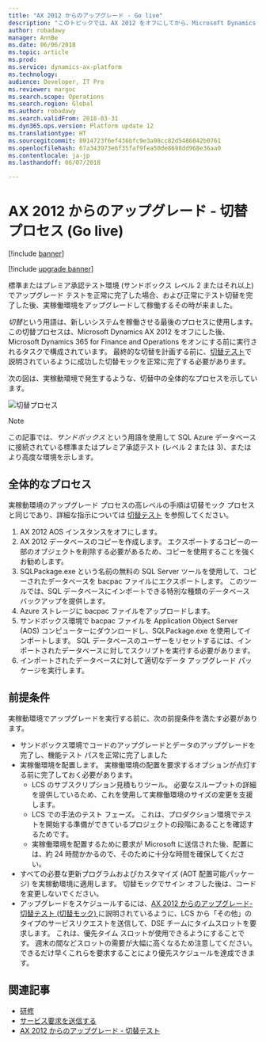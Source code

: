 ```yaml
---
title: "AX 2012 からのアップグレード - Go live"
description: "このトピックでは、AX 2012 をオフにしてから、Microsoft Dynamics 365 for Finance and Operations でコードとデータベースのアップグレード バージョンの実行が完了するまでの最終的な切替えプロセスについて説明します。"
author: robadawy
manager: AnnBe
ms.date: 06/06/2018
ms.topic: article
ms.prod: 
ms.service: dynamics-ax-platform
ms.technology: 
audience: Developer, IT Pro
ms.reviewer: margoc
ms.search.scope: Operations
ms.search.region: Global
ms.author: robadawy
ms.search.validFrom: 2018-03-31
ms.dyn365.ops.version: Platform update 12
ms.translationtype: HT
ms.sourcegitcommit: 8914723f6ef436bfc9e3a98cc82d5486042b0761
ms.openlocfilehash: 67a343973e6f35faf9fea50de8698dd968e36aa0
ms.contentlocale: ja-jp
ms.lasthandoff: 06/07/2018

---
```


# <a name="upgrade-from-ax-2012---cutover-process-go-live"></a>AX 2012 からのアップグレード - 切替プロセス (Go live)

[!include [banner](../includes/banner.md)]

[!include [upgrade banner](../includes/upgrade-banner.md)]

標準またはプレミア承認テスト環境 (サンドボックス レベル 2 またはそれ以上) でアップグレード テストを正常に完了した場合、および正常にテスト切替を完了した後、実稼働環境をアップグレードして稼働するその時が来ました。

*切替*という用語は、新しいシステムを稼働させる最後のプロセスに使用します。 この切替プロセスは、Microsoft Dynamics AX 2012 をオフにした後、Microsoft Dynamics 365 for Finance and Operations をオンにする前に実行されるタスクで構成されています。 最終的な切替を計画する前に、[切替テスト](./upgrade-cutover-testing.md)で説明されているように成功した切替モックを正常に完了する必要があります。

次の図は、実稼動環境で発生するような、切替中の全体的なプロセスを示しています。

![切替プロセス](./media/cutover_1.png)

> [!NOTE]
> この記事では、*サンドボックス* という用語を使用して SQL Azure データベースに接続されている標準またはプレミア承認テスト (レベル 2 または 3)、またはより高度な環境を示します。

## <a name="overall-process"></a>全体的なプロセス

実稼動環境のアップグレード プロセスの高レベルの手順は切替モック プロセスと同じであり、詳細な指示については [切替テスト](./upgrade-cutover-testing.md) を参照してください。


1. AX 2012 AOS インスタンスをオフにします。
2. AX 2012 データベースのコピーを作成します。 エクスポートするコピーの一部のオブジェクトを削除する必要があるため、コピーを使用することを強くお勧めします。
3. SQLPackage.exe という名前の無料の SQL Server ツールを使用して、コピーされたデータベースを bacpac ファイルにエクスポートします。 このツールでは、SQL データベースにインポートできる特別な種類のデータベース バックアップを提供します。
4. Azure ストレージに bacpac ファイルをアップロードします。
5. サンドボックス環境で bacpac ファイルを Application Object Server (AOS) コンピューターにダウンロードし、SQLPackage.exe を使用してインポートします。 SQL データベースのユーザーをリセットするには、インポートされたデータベースに対してスクリプトを実行する必要があります。
6. インポートされたデータベースに対して適切なデータ アップグレード パッケージを実行します。

## <a name="prerequisites"></a>前提条件 
実稼動環境でアップグレードを実行する前に、次の前提条件を満たす必要があります。
-   サンドボックス環境でコードのアップグレードとデータのアップグレードを完了し、機能テスト パスを正常に完了しました
-   実稼働環境を配置します。 実稼働環境の配置を要求するオプションが点灯する前に完了しておく必要があります。
    - LCS のサブスクリプション見積もりツール。 必要なスループットの詳細を提供しているため、これを使用して実稼働環境のサイズの変更を支援します。
    - LCS での手法のテスト フェーズ。 これは、プロダクション環境でテストを開始する準備ができているプロジェクトの段階にあることを確認するためです。
    - 実稼働環境を配置するために要求が Microsoft に送信された後、配置には、約 24 時間かかるので、そのために十分な時間を確保してください。
-   すべての必要な更新プログラムおよびカスタマイズ (AOT 配置可能パッケージ) を実稼動環境に適用します。 切替モックでサイン オフした後は、コードを変更しないでください。
-   アップグレードをスケジュールするには、[AX 2012 からのアップグレード- 切替テスト (切替モック) ](./upgrade-cutover-testing.md) に説明されているように、LCS から「その他」のタイプのサービスリクエストを送信して、DSE チームにタイムスロットを要求します。 これは、優先タイム スロットが使用できるようにすることです。 週末の間などスロットの需要が大幅に高くなるため注意してください。できるだけ早くこれらを要求することにより優先スケジュールを達成できます。

## <a name="related-articles"></a>関連記事
- [研修](../../fin-and-ops/imp-lifecycle/onboard.md)
- [サービス要求を送信する](../lifecycle-services/submit-request-dynamics-service-engineering-team.md)
- [AX 2012 からのアップグレード - 切替テスト](./upgrade-cutover-testing.md)

